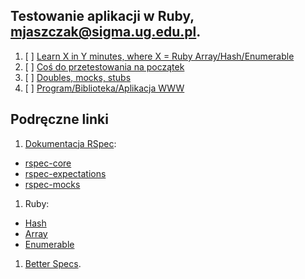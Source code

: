 ## Testowanie aplikacji w Ruby, mjaszczak@sigma.ug.edu.pl.

1. [ ] [Learn X in Y minutes, where X = Ruby Array/Hash/Enumerable](ruby.md)
2. [ ] [Coś do przetestowania na początek](/)
3. [ ] [Doubles, mocks, stubs](/)
4. [ ] [Program/Biblioteka/Aplikacja WWW](/)

## Podręczne linki

1. [Dokumentacja RSpec](http://rspec.info/):
  - [rspec-core](https://github.com/rspec/rspec-core)
  - [rspec-expectations](https://github.com/rspec/rspec-expectations)
  - [rspec-mocks](https://github.com/rspec/rspec-mocks)
1. Ruby:
  - [Hash](http://ruby-doc.org/core-2.2.3/Hash.html)
  - [Array](http://ruby-doc.org/core-2.2.3/Array.html)
  - [Enumerable](http://ruby-doc.org/core-2.2.3/Enumerable.html)
1. [Better Specs](http://betterspecs.org/).
